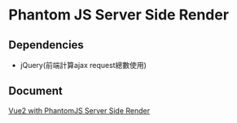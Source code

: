 # Phantom JS Server Side Render

## Dependencies

* jQuery(前端計算ajax request總數使用)

## Document

[Vue2 with PhantomJS Server Side Render](https://blog.ciao.idv.tw/article/149797423052267#introduction)
